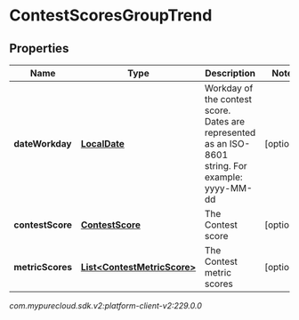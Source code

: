 # ContestScoresGroupTrend


## Properties

| Name | Type | Description | Notes |
| ------------ | ------------- | ------------- | ------------- |
| **dateWorkday** | [**LocalDate**](LocalDate) | Workday of the contest score. Dates are represented as an ISO-8601 string. For example: yyyy-MM-dd |  [optional] |
| **contestScore** | [**ContestScore**](ContestScore) | The Contest score |  [optional] |
| **metricScores** | [**List&lt;ContestMetricScore&gt;**](ContestMetricScore) | The Contest metric scores |  [optional] |




_com.mypurecloud.sdk.v2:platform-client-v2:229.0.0_
